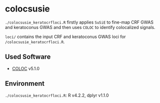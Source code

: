 # colocsusie

`./colocsusie_keratocrfloci.R` firstly applies `SuSiE` to fine-map CRF GWAS and keratoconus GWAS and then uses `COLOC` to identify colocalized signals.

`loci/` contains the input CRF and keratoconus GWAS loci for `/colocsusie_keratocrfloci.R`.

## Used Software
- [COLOC](https://chr1swallace.github.io/coloc/) v5.1.0

## Environment
`./colocsusie_keratocrfloci.R`: R v4.2.2, dplyr v1.1.0